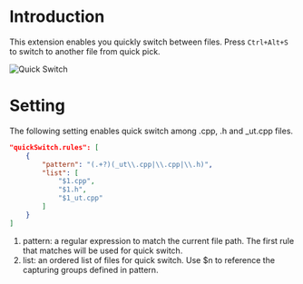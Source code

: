 # Introduction
This extension enables you quickly switch between files. Press `Ctrl+Alt+S` to switch to another file from quick pick.

![Quick Switch](images/quick-switch.gif)

# Setting
The following setting enables quick switch among .cpp, .h and _ut.cpp files.

```json
"quickSwitch.rules": [
    {
        "pattern": "(.+?)(_ut\\.cpp|\\.cpp|\\.h)",
        "list": [
            "$1.cpp",
            "$1.h",
            "$1_ut.cpp"
        ]
    }
]
```
1. pattern: a regular expression to match the current file path. The first rule that matches will be used for quick switch.
1. list: an ordered list of files for quick switch. Use $n to reference the capturing groups defined in pattern.